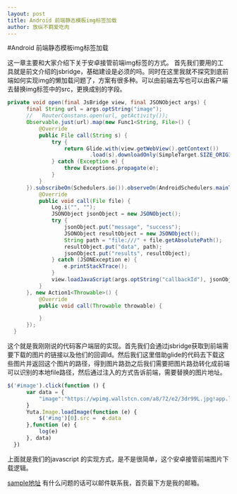 ```yaml
---
layout: post
title: Android 前端静态模板img标签加载
author: 放纵不羁爱吃肉
---
```


#Android 前端静态模板img标签加载

这一章主要和大家介绍下关于安卓接管前端img标签的方式。
首先我们要用的工具就是前文介绍的jsbridge，基础建设是必须的吗。同时在这里我就不探究到底前端如何实现img的懒加载问题了，方案有很多种。可以由前端去写也可以由客户端去替换img标签中的src，更换成别的字段。

```java
private void open(final JsBridge view, final JSONObject args) {
      final String url = args.optString("image");
      //   RouterConstans.open(url, getActivity());
      Observable.just(url).map(new Func1<String, File>() {
          @Override
          public File call(String s) {
              try {
                  return Glide.with(view.getWebView().getContext())
                          .load(s).downloadOnly(SimpleTarget.SIZE_ORIGINAL, SimpleTarget.SIZE_ORIGINAL).get();
              } catch (Exception e) {
                  throw Exceptions.propagate(e);
              }
          }
      }).subscribeOn(Schedulers.io()).observeOn(AndroidSchedulers.mainThread()).subscribe(new Action1<File>() {
          @Override
          public void call(File file) {
              Log.i("", "");
              JSONObject jsonObject = new JSONObject();
              try {
                  jsonObject.put("message", "success");
                  JSONObject resultObject = new JSONObject();
                  String path = "file:///" + file.getAbsolutePath();
                  resultObject.put("data", path);
                  jsonObject.put("results", resultObject);
              } catch (JSONException e) {
                  e.printStackTrace();
              }
              view.loadJavaScript(args.optString("callbackId"), jsonObject.toString());
          }
      }, new Action1<Throwable>() {
          @Override
          public void call(Throwable throwable) {

          }
      });
  }
```
这个就是我刚刚说的代码客户端层的实现。首先我们会通过jsbridge获取到前端需要下载的图片的链接以及他们的回调Id。然后我们这里借助glide的代码去下载这些图片并返回这个图片的路径，得到图片路劲之后我们需要把图片路劲转化成前端可以识别的本地file路径，然后通过注入的方式告诉前端，需要替换的图片地址。

```javascript
$('#image').click(function () {
      var data = {
          "image":"https://wpimg.wallstcn.com/a8/72/e2/3dr99L.jpg!app.list.thumbnail"
      }
      Yuta.Image.loadImage(function (e) {
          $('#img')[0].src =  e.data
      },function (e) {
          log(e)
      }, data)
  })
```
上面就是我们的javascript 的实现方式，是不是很简单，这个安卓接管前端图片下载逻辑。

[sample地址](https://github.com/Leifzhang/Jsbridge)
有什么问题的话可以邮件联系我，首页最下方是我的邮箱。
